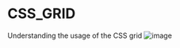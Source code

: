 # CSS_GRID
Understanding the usage of the CSS grid
![image](https://github.com/Dhanushk19/CSS_GRID/assets/95034453/41c692b4-8529-4537-aed2-dd523b972c35)
